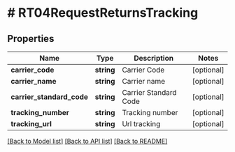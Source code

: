 # # RT04RequestReturnsTracking

## Properties

Name | Type | Description | Notes
------------ | ------------- | ------------- | -------------
**carrier_code** | **string** | Carrier Code | [optional]
**carrier_name** | **string** | Carrier name | [optional]
**carrier_standard_code** | **string** | Carrier Standard Code | [optional]
**tracking_number** | **string** | Tracking number | [optional]
**tracking_url** | **string** | Url tracking | [optional]

[[Back to Model list]](../../README.md#models) [[Back to API list]](../../README.md#endpoints) [[Back to README]](../../README.md)
